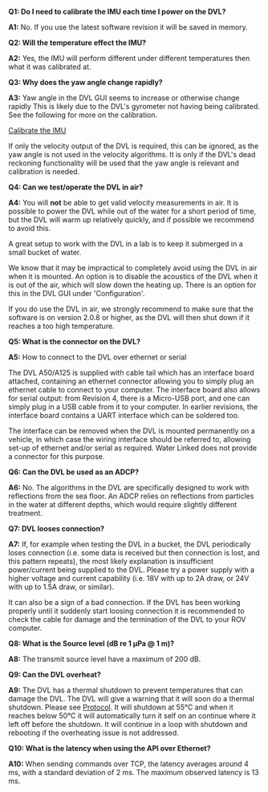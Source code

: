 **Q1: Do I need to calibrate the IMU each time I power on the DVL?**

**A1:** No. If you use the latest software revision it will be saved in memory.

**Q2: Will the temperature effect the IMU?**

**A2:** Yes, the IMU will perform different under different temperatures then what it was calibrated at.

**Q3: Why does the yaw angle change rapidly?**

**A3:** Yaw angle in the DVL GUI seems to increase or otherwise change rapidly
This is likely due to the DVL's gyrometer not having being calibrated. See the following for more on the calibration.

[Calibrate the IMU](dead-reckoning.md#starting-dead-reckoning)

If only the velocity output of the DVL is required, this can be ignored, as the yaw angle is not used in the velocity algorithms. It is only if the DVL's dead reckoning functionality will be used that the yaw angle is relevant and calibration is needed.

**Q4: Can we test/operate the DVL in air?**

**A4:** You will **not** be able to get valid velocity measurements in air. It is possible to power the DVL while out of the water for a short period of time, but the DVL will warm up relatively quickly, and if possible we recommend to avoid this.

A great setup to work with the DVL in a lab is to keep it submerged in a small bucket of water.

We know that it may be impractical to completely avoid using the DVL in air when it is mounted. An option is to disable the acoustics of the DVL when it is out of the air, which will slow down the heating up. There is an option for this in the DVL GUI under 'Configuration'.

If you do use the DVL in air, we strongly recommend to make sure that the software is on version 2.0.8 or higher, as the DVL will then shut down if it reaches a too high temperature.

**Q5: What is the connector on the DVL?**

**A5:** How to connect to the DVL over ethernet or serial

The DVL A50/A125 is supplied with cable tail which has an interface board attached, containing an ethernet connector allowing you to simply plug an ethernet cable to connect to your computer. The interface board also allows for serial output: from Revision 4, there is a Micro-USB port, and one can simply plug in a USB cable from it to your computer. In earlier revisions, the interface board contains a UART interface which can be soldered too.

The interface can be removed when the DVL is mounted permanently on a vehicle, in which case the wiring interface should be referred to, allowing set-up of ethernet and/or serial as required. Water Linked does not provide a connector for this purpose.

**Q6: Can the DVL be used as an ADCP?**

**A6:** No. The algorithms in the DVL are specifically designed to work with reflections from the sea floor. An ADCP relies on reflections from particles in the water at different depths, which would require slightly different treatment.

**Q7: DVL looses connection?**

**A7:** If, for example when testing the DVL in a bucket, the DVL periodically loses connection (i.e. some data is received but then connection is lost, and this pattern repeats), the most likely explanation is insufficient power/current being supplied to the DVL. Please try a power supply with a higher voltage and current capability (i.e. 18V with up to 2A draw, or 24V with up to 1.5A draw, or similar).

It can also be a sign of a bad connection. If the DVL has been working properly until it suddenly start loosing connection it is recommended to check the cable for damage and the termination of the DVL to your ROV computer. 

**Q8: What is the Source level (dB re 1 μPa @ 1 m)?**

**A8:** The transmit source level have a maximum of 200 dB.

**Q9: Can the DVL overheat?**

**A9:** The DVL has a thermal shutdown to prevent temperatures that can damage the DVL. The DVL will give a warning that it will soon do a thermal shutdown. Please see [Protocol](dvl-protocol.md). It will shutdown at 55℃ and when it reaches below 50℃ it will automatically turn it self on an continue where it left off before the shutdown.  It will continue in a loop with shutdown and rebooting if the overheating issue is not addressed. 

**Q10: What is the latency when using the API over Ethernet?**

**A10:** When sending commands over TCP, the latency averages around 4 ms, with a standard deviation of 2 ms. The maximum observed latency is 13 ms.